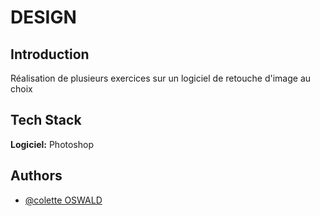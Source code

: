 # DESIGN

## Introduction
Réalisation de plusieurs exercices sur un logiciel de retouche d'image au choix


## Tech Stack

**Logiciel:** Photoshop 



## Authors

- [@colette OSWALD](https://www.github.com/leily67)
